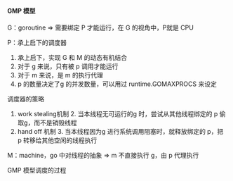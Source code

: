 #### GMP 模型
G：goroutine => 需要绑定 P 才能运行，在 G 的视角中，P就是 CPU

P：承上启下的调度器
1. 承上启下，实现 G 和 M 的动态有机结合
2. 对于 g 来说，只有被 p 调用才能运行
3. 对于 m 来说，是 m 的执行代理
4. p 的数量决定了g 的并发数量，可以用过 runtime.GOMAXPROCS 来设定

调度器的策略
1. work stealing机制
   2. 当本线程无可运行的g 时，尝试从其他线程绑定的 p 偷取g，而不是销毁线程
2. hand off 机制
   3. 当本线程因为g 进行系统调用阻塞时，就释放绑定的 p，把 p 转移给其他空闲的线程执行

M：machine，go 中对线程的抽象 => m 不直接执行 g，由 p 代理执行

GMP 模型调度的过程
